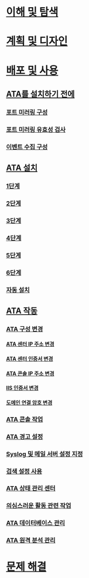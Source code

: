 # [이해 및 탐색](/advanced-threat-analytics/understand-explore/what-is-ata)
# [계획 및 디자인](/advanced-threat-analytics/plan-design/ata-capacity-planning)
# [배포 및 사용](install-ata.md)
## [ATA를 설치하기 전에](preinstall-ata.md)
### [포트 미러링 구성](configure-port-mirroring.md)
### [포트 미러링 유효성 검사](validate-port-mirroring.md)
### [이벤트 수집 구성](configure-event-collection.md)
## [ATA 설치](install-ata.md)
### [1단계](install-ata-step1.md)
### [2단계](install-ata-step2.md)
### [3단계](install-ata-step3.md)
### [4단계](install-ata-step4.md)
### [5단계](install-ata-step5.md)
### [6단계](install-ata-step6.md)
### [자동 설치](ata-silent-installation.md)
## [ATA 작동](operate-ata.md)
### [ATA 구성 변경](modifying-ata-configuration.md)
#### [ATA 센터 IP 주소 변경](modifying-ata-config-centerip.md)
#### [ATA 센터 인증서 변경](modifying-ata-config-centercert.md)
#### [ATA 콘솔 IP 주소 변경](modifying-ata-config-consoleip.md)
#### [IIS 인증서 변경](modifying-ata-config-iiscert.md)
#### [도메인 연결 암호 변경](modifying-ata-config-dcpassword.md)
### [ATA 콘솔 작업](working-with-ata-console.md)
### [ATA 경고 설정](setting-ata-alerts.md)
### [Syslog 및 메일 서버 설정 지정](setting-syslog-email-server-settings.md)
### [검색 설정 사용](working-with-detection-settings.md)
### [ATA 상태 관리 센터](ata-health-center.md)
### [의심스러운 활동 관련 작업](working-with-suspicious-activities.md)
### [ATA 데이터베이스 관리](ata-database-management.md)
### [ATA 원격 분석 관리](manage-telemetry-settings.md)
# [문제 해결](/advanced-threat-analytics/troubleshoot/troubleshooting-ata-using-logs)


<!--HONumber=Jun16_HO3-->


